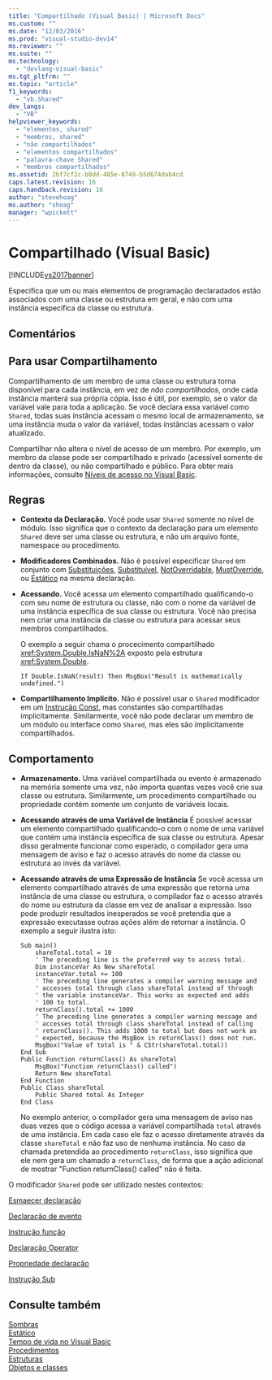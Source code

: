 ```yaml
---
title: "Compartilhado (Visual Basic) | Microsoft Docs"
ms.custom: ""
ms.date: "12/03/2016"
ms.prod: "visual-studio-dev14"
ms.reviewer: ""
ms.suite: ""
ms.technology: 
  - "devlang-visual-basic"
ms.tgt_pltfrm: ""
ms.topic: "article"
f1_keywords: 
  - "vb.Shared"
dev_langs: 
  - "VB"
helpviewer_keywords: 
  - "elementos, shared"
  - "membros, shared"
  - "não compartilhados"
  - "elementos compartilhados"
  - "palavra-chave Shared"
  - "membros compartilhados"
ms.assetid: 2bf7cf2c-b0dd-485e-8749-b5d674dab4cd
caps.latest.revision: 16
caps.handback.revision: 16
author: "stevehoag"
ms.author: "shoag"
manager: "wpickett"
---
```

# Compartilhado (Visual Basic)
[!INCLUDE[vs2017banner](../../../csharp/includes/vs2017banner.md)]

Especifica que um ou mais elementos de programação declaradados estão associados com uma classe ou estrutura em geral, e não com uma instância específica da classe ou estrutura.  
  
## Comentários  
  
## Para usar Compartilhamento  
 Compartilhamento de um membro de uma classe ou estrutura torna disponível para cada instância, em vez de  *não compartilhados*, onde cada instância manterá sua própria cópia.  Isso é útil, por exemplo, se o valor da variável vale para toda a aplicação.  Se você declara essa variável como `Shared`, todas suas instância acessam o mesmo local de armazenamento, se uma instância muda o valor da variável, todas instâncias acessam o valor atualizado.  
  
 Compartilhar não altera o nível de acesso de um membro.  Por exemplo, um membro da classe pode ser compartilhado e privado \(acessível somente de dentro da classe\), ou não compartilhado e público.  Para obter mais informações, consulte [Níveis de acesso no Visual Basic](../../../visual-basic/programming-guide/language-features/declared-elements/access-levels.md).  
  
## Regras  
  
-   **Contexto da Declaração.** Você pode usar `Shared` somente no nível de módulo.  Isso significa que o contexto da declaração para um elemento `Shared` deve ser uma classe ou estrutura, e não um arquivo fonte, namespace ou procedimento.  
  
-   **Modificadores Combinados.** Não é possível especificar `Shared` em conjunto com [Substituições](../../../visual-basic/language-reference/modifiers/overrides.md), [Substituível](../../../visual-basic/language-reference/modifiers/overridable.md), [NotOverridable](../../../visual-basic/language-reference/modifiers/notoverridable.md), [MustOverride](../../../visual-basic/language-reference/modifiers/mustoverride.md), ou [Estático](../../../visual-basic/language-reference/modifiers/static.md) na mesma declaração.  
  
-   **Acessando.** Você acessa um elemento compartilhado qualificando\-o com seu nome de estrutura ou classe, não com o nome da variável de uma instância específica de sua classe ou estrutura.  Você não precisa nem criar uma instância da classe ou estrutura para acessar seus membros compartilhados.  
  
     O exemplo a seguir chama o procecimento compartilhado <xref:System.Double.IsNaN%2A> exposto pela estrutura <xref:System.Double>.  
  
     `If Double.IsNaN(result) Then MsgBox("Result is mathematically undefined.")`  
  
-   **Compartilhamento Implícito.** Não é possível usar o `Shared` modificador em um [Instrução Const](../../../visual-basic/language-reference/statements/const-statement.md), mas constantes são compartilhadas implicitamente.  Similarmente, você não pode declarar um membro de um módulo ou interface como `Shared`, mas eles são implicitamente compartilhados.  
  
## Comportamento  
  
-   **Armazenamento.** Uma variável compartilhada ou evento é armazenado na memória somente uma vez, não importa quantas vezes você crie sua classe ou estrutura.  Similarmente, um procedimento compartilhado ou propriedade contém somente um conjunto de variáveis locais.  
  
-   **Acessando através de uma Variável de Instância** É possível acessar um elemento compartilhado qualificando\-o com o nome de uma variável que contém uma instância específica de sua classe ou estrutura.  Apesar disso geralmente funcionar como esperado, o compilador gera uma mensagem de aviso e faz o acesso através do nome da classe ou estrutura ao invés da variável.  
  
-   **Acessando através de uma Expressão de Instância** Se você acessa um elemento compartilhado através de uma expressão que retorna uma instância de uma classe ou estrutura, o compilador faz o acesso através do nome ou estrutura da classe em vez de analisar a expressão.  Isso pode produzir resultados inesperados se você pretendia que a expressão executasse outras ações além de retornar a instância.  O exemplo a seguir ilustra isto:  
  
    ```  
    Sub main()  
        shareTotal.total = 10  
        ' The preceding line is the preferred way to access total.  
        Dim instanceVar As New shareTotal  
        instanceVar.total += 100  
        ' The preceding line generates a compiler warning message and  
        ' accesses total through class shareTotal instead of through  
        ' the variable instanceVar. This works as expected and adds  
        ' 100 to total.  
        returnClass().total += 1000  
        ' The preceding line generates a compiler warning message and  
        ' accesses total through class shareTotal instead of calling  
        ' returnClass(). This adds 1000 to total but does not work as  
        ' expected, because the MsgBox in returnClass() does not run.  
        MsgBox("Value of total is " & CStr(shareTotal.total))  
    End Sub  
    Public Function returnClass() As shareTotal  
        MsgBox("Function returnClass() called")  
        Return New shareTotal  
    End Function  
    Public Class shareTotal  
        Public Shared total As Integer  
    End Class  
    ```  
  
     No exemplo anterior, o compilador gera uma mensagem de aviso nas duas vezes que o código acessa a variável compartilhada `total` através de uma instância.  Em cada caso ele faz o acesso diretamente através da classe `shareTotal` e não faz uso de nenhuma instância.  No caso da chamada pretendida ao procedimento `returnClass`, isso significa que ele nem gera um chamado a `returnClass`, de forma que a ação adicional de mostrar "Function returnClass\(\) called" não é feita.  
  
 O modificador `Shared` pode ser utilizado nestes contextos:  
  
 [Esmaecer declaração](../../../visual-basic/language-reference/statements/dim-statement.md)  
  
 [Declaração de evento](../../../visual-basic/language-reference/statements/event-statement.md)  
  
 [Instrução função](../../../visual-basic/language-reference/statements/function-statement.md)  
  
 [Declaração Operator](../../../visual-basic/language-reference/statements/operator-statement.md)  
  
 [Propriedade declaração](../../../visual-basic/language-reference/statements/property-statement.md)  
  
 [Instrução Sub](../../../visual-basic/language-reference/statements/sub-statement.md)  
  
## Consulte também  
 [Sombras](../../../visual-basic/language-reference/modifiers/shadows.md)   
 [Estático](../../../visual-basic/language-reference/modifiers/static.md)   
 [Tempo de vida no Visual Basic](../../../visual-basic/programming-guide/language-features/declared-elements/lifetime.md)   
 [Procedimentos](../../../visual-basic/programming-guide/language-features/procedures/index.md)   
 [Estruturas](../../../visual-basic/programming-guide/language-features/data-types/structures.md)   
 [Objetos e classes](../../../visual-basic/programming-guide/language-features/objects-and-classes/index.md)